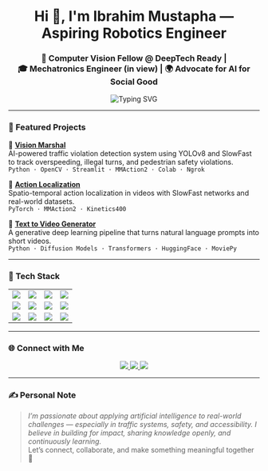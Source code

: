 <h1 align="center">Hi 👋, I'm Ibrahim Mustapha — Aspiring Robotics Engineer</h1>
<h3 align="center">
  🤖 Computer Vision Fellow @ DeepTech Ready | <br>
  🎓 Mechatronics Engineer (in view) | 🌍 Advocate for AI for Social Good
</h3>

<p align="center">
  <img src="https://readme-typing-svg.demolab.com?font=Fira+Code&pause=1000&center=true&vCenter=true&width=480&lines=Building+AI-powered+traffic+systems; +Exploring+AI+for+Social+Impact+and+Productivity;Always+learning%2C+always+building" alt="Typing SVG" />
</p>

---

### 🚀 Featured Projects

🔹 [**Vision Marshal**](https://github.com/ibraztech2/VisionMarshal)  
AI-powered traffic violation detection system using YOLOv8 and SlowFast to track overspeeding, illegal turns, and pedestrian safety violations.  
`Python · OpenCV · Streamlit · MMAction2 · Colab · Ngrok`

🔹 [**Action Localization**](https://github.com/ibraztech2/Action-Localization)  
Spatio-temporal action localization in videos with SlowFast networks and real-world datasets.  
`PyTorch · MMAction2 · Kinetics400`

🔹 [**Text to Video Generator**](https://github.com/ibraztech2/text_to_video_generator)  
A generative deep learning pipeline that turns natural language prompts into short videos.  
`Python · Diffusion Models · Transformers · HuggingFace · MoviePy`

---

### 🧰 Tech Stack

<table>
  <tr>
    <td><img src="https://img.shields.io/badge/Python-3776AB?style=for-the-badge&logo=python&logoColor=white" /></td>
    <td><img src="https://img.shields.io/badge/PyTorch-EE4C2C?style=for-the-badge&logo=pytorch&logoColor=white" /></td>
    <td><img src="https://img.shields.io/badge/scikit--learn-F7931E?style=for-the-badge&logo=scikit-learn&logoColor=white" /></td>
    <td><img src="https://img.shields.io/badge/OpenCV-5C3EE8?style=for-the-badge&logo=opencv&logoColor=white" /></td>
  </tr>
  <tr>
    <td><img src="https://img.shields.io/badge/NumPy-013243?style=for-the-badge&logo=numpy&logoColor=white" /></td>
    <td><img src="https://img.shields.io/badge/Pandas-150458?style=for-the-badge&logo=pandas&logoColor=white" /></td>
    <td><img src="https://img.shields.io/badge/Matplotlib-11557C?style=for-the-badge&logo=matplotlib&logoColor=white" /></td>
    <td><img src="https://img.shields.io/badge/MoviePy-FF0080?style=for-the-badge&logo=python&logoColor=white" /></td>
  </tr>
  <tr>
    <td><img src="https://img.shields.io/badge/Streamlit-FF4B4B?style=for-the-badge&logo=streamlit&logoColor=white" /></td>
    <td><img src="https://img.shields.io/badge/Google%20Colab-F9AB00?style=for-the-badge&logo=googlecolab&logoColor=white" /></td>
    <td><img src="https://img.shields.io/badge/VS%20Code-007ACC?style=for-the-badge&logo=visualstudiocode&logoColor=white" /></td>
    <td><img src="https://img.shields.io/badge/GitHub-181717?style=for-the-badge&logo=github&logoColor=white" /></td>
  </tr>
</table>

---

### 🌐 Connect with Me

<p align="center">
  <a href="https://www.linkedin.com/in/ibraztech2" target="_blank">
    <img src="https://img.shields.io/badge/LinkedIn-Connect-blue?style=for-the-badge&logo=linkedin" />
  </a>
  <a href="mailto:mustaphaibraz9@gmail.com" target="_blank">
    <img src="https://img.shields.io/badge/Gmail-Email-red?style=for-the-badge&logo=gmail" />
  </a>
  <a href="https://youtube.com/@statespacetech?si=8E8dxJHwv2lnA6x9" target="_blank">
    <img src="https://img.shields.io/badge/YouTube-Subscribe-red?style=for-the-badge&logo=youtube&logoColor=white" />
  </a>
</p>

---

### ✍️ Personal Note

> _I’m passionate about applying artificial intelligence to real-world challenges — especially in traffic systems, safety, and accessibility. I believe in building for impact, sharing knowledge openly, and continuously learning._  
> Let’s connect, collaborate, and make something meaningful together 🚀
